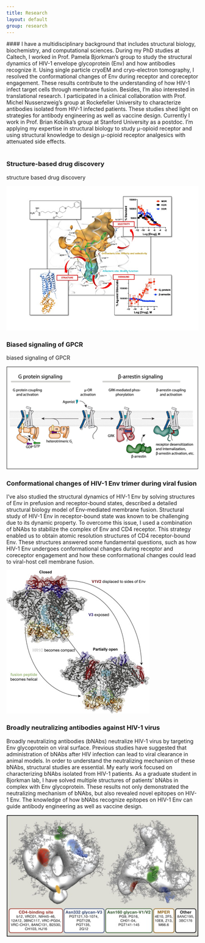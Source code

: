 ```yaml
---
title: Research
layout: default
group: research
---
```


<div class="row">
#### I have a multidisciplinary background that includes structural biology, biochemistry, and computational sciences. During my PhD studies at Caltech, I worked in Prof. Pamela Bjorkman’s group to study the structural dynamics of HIV-1 envelope glycoprotein (Env) and how antibodies recognize it. Using single particle cryoEM and cryo-electron tomography, I resolved the conformational changes of Env during receptor and coreceptor engagement. These results contribute to the understanding of how HIV-1 infect target cells through membrane fusion. Besides, I’m also interested in translational research. I participated in a clinical collaboration with Prof. Michel Nussenzweig’s group at Rockefeller University to characterize antibodies isolated from HIV-1 infected patients. These studies shed light on strategies for antibody engineering as well as vaccine design. Currently I work in Prof. Brian Kobilka’s group at Stanford University as a postdoc. I’m applying my expertise in structural biology to study μ-opioid receptor and using structural knowledge to design μ-opioid receptor analgesics with attenuated side effects. 
<br>
<br>

</div>

<div class="row">

### Structure-based drug discovery 

<div class="col-md-7 order-md-1">

structure based drug discovery
</div>
<div class="col-md-5 order-md-2 align-self-center">
<img class="img-responsive center-block" src="/static/img/bitopic_figure.jpeg" alt="bitopic">


</div>
</div>
<div class="row">

### Biased signaling of GPCR

<div class="col-md-7 order-md-2">

biased signaling of GPCR
</div class="row">


<img class="img-responsive center-block" src="/static/img/signaling.jpg" alt="signaling">
</div>
</div>
<div class="row">

### Conformational changes of HIV-1 Env trimer during viral fusion

<div class="col-md-7 order-md-1 ">

I’ve also studied the structural dynamics of HIV-1 Env by solving structures of Env in prefusion and receptor-bound states, described a detailed structural biology model of Env-mediated membrane fusion. Structural study of HIV-1 Env in receptor-bound state was known to be challenging due to its dynamic property. To overcome this issue, I used a combination of bNAbs to stabilize the complex of Env and CD4 receptor. This strategy enabled us to obtain atomic resolution structures of CD4 receptor-bound Env. These structures answered some fundamental questions, such as how HIV-1 Env undergoes conformational changes during receptor and coreceptor engagement and how these conformational changes could lead to viral-host cell membrane fusion. 
</div>

<div class="col-md-3 order-md-2 align-self-center">

<img class="img-responsive center-block" src="/static/img/fusion.jpg" alt="antibiotic">
</div>
</div>
<div class="row">

### Broadly neutralizing antibodies against HIV-1 virus

<div class="col-md-7 order-md-2">


Broadly neutralizing antibodies (bNAbs) neutralize HIV-1 virus by targeting Env glycoprotein on viral surface. Previous studies have suggested that administration of bNAbs after HIV infection can lead to viral clearance in animal models. In order to understand the neutralizing mechanism of these bNAbs, structural studies are essential. My early work focused on characterizing bNAbs isolated from HIV-1 patients. As a graduate student in Bjorkman lab, I have solved multiple structures of patients’ bNAbs in complex with Env glycoprotein. These results not only demonstrated the neutralizing mechanism of bNAbs, but also revealed novel epitopes on HIV-1 Env. The knowledge of how bNAbs recognize epitopes on HIV-1 Env can guide antibody engineering as well as vaccine design. 
</div>

<div class="col-md-5 order-md-1 align-self-center">
<img class="img-responsive center-block" src="/static/img/bnab.jpeg" alt="hairball">
</div>
</div>
<div class="row">

